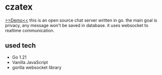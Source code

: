 # czatex
[>>Demo<<](czatex.pecet.it)
this is an open source chat server written in go. the main goal is privacy, any message won't be saved in database. it uses websocket to realtime communication.

## used tech
- Go 1.21
- Vanilla JavaScript
- gorilla websocket library
